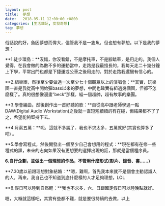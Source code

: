 ```yaml
---
layout: post
title:  夢想
date:   2018-05-11 12:00:00 +0800
categories: [生活雜記, 突發奇想]
tag: 夢想
---
```



俗話說的好，魚因夢想而偉大，儘管我不是一隻魚，但也想有夢想。以下是我的夢想：

**1.徒步環島：**沒錯，你沒看錯，不是摩托車，不是腳踏車，是用走的。我個人覺得，在我會做的為數不多的運動當中，走路是我最擅長的，我每天走二十幾分鐘上下學，平常出門也都是下捷運或公車之後用走的，對於走路我還蠻有信心的。

**2.組樂團，然後至少要做過一次至少七十個觀眾以上的演唱會：**其實，玩樂團一直是我從高中開始彈bass以來的夢想，中間也確實有組過幾個團，但都不怎麼樣了。真的很想像漫畫”beck”那樣，組一個超帥，超有故事的樂團。

**3.學會編曲，然後創作出一首好聽的歌：**自從高中跟老師學過一點DAW(Digital Audio Workstation)之後就一直短短續續的有在碰，但結果都不了了之，希望能夠堅持下去。

**4.月薪五萬：**呃，這就不多說了，我也不求太多，五萬就好(其實也算多了 吧) 。

**5.學會寫程式，然後開發出一個至少自己會想用的程式：**現在都有在修一些程式的課，未來的志向如果沒有更想要的選擇出現的話，那就是當個程序員。

**6.自行企劃，並做出一個理想的作品，不管用什麼形式(影片、錄音、書......)**

**7.30歲以前跟理想對象結婚：**嗯，難啊，首先我本來就不是個會主動認識人的人，再來，我自己也不知道到底什麼樣的人才足夠理想，LOL

**8.假日可以睡到自然醒：**我也不求多，六、日跟國定假日可以睡晚點就好。

嗯，大概就這樣吧，其實有些都不難，就是要很持續的去做，以上
